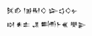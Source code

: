 <div class='block'>
<div class='line'>𒍮𒁓 𒁹𒂊𒊑𒄭 𒇽𒌓𒄭𒉡</div>
<div class='line'>𒊭 𒀭𒉺 𒂗 𒌦𒈨𒌍 𒋧𒉌</div>
</div>